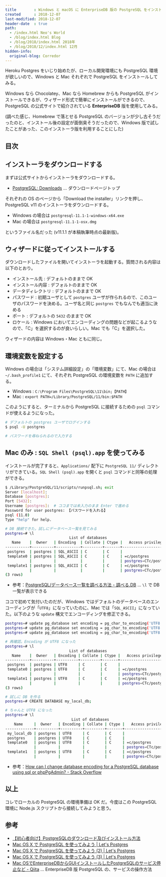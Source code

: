 ```yaml
---
title        : Windows と macOS に EnterpriseDB 版の PostgreSQL をインストールする
created      : 2018-12-07
last-modified: 2018-12-07
header-date  : true
path:
  - /index.html Neo's World
  - /blog/index.html Blog
  - /blog/2018/index.html 2018年
  - /blog/2018/12/index.html 12月
hidden-info:
  original-blog: Corredor
---
```


Heroku Postgres をいじり始めたが、ローカル開発環境にも PostgreSQL 環境が欲しいので、Windows と Mac それぞれで PostgreSQL をインストールしてみる。

Windows なら Chocolatey、Mac なら Homebrew からも PostgreSQL がインストールできるが、ウィザード形式で簡単にインストールができるので、PostgreSQL の公式サイトで紹介されている **EnterpriseDB** 版を使用してみる。

(調べた感じ、Homebrew で落とせる PostgreSQL のバージョンが少し古そうだったのと、インストール後の設定が面倒臭そうだったので、Windows 版で試したことがあった、このインストーラ版を利用することにした)

## 目次

## インストーラをダウンロードする

まずは公式サイトからインストーラをダウンロードする。

- [PostgreSQL: Downloads](https://www.postgresql.org/download/) … ダウンロードページトップ

それぞれの OS のページから「Download the installer」リンクを押し、PostgreSQL v11 のインストーラをダウンロードする。

- Windows の場合は `postgresql-11.1-1-windows-x64.exe`
- Mac の場合は `postgresql-11.1-1-osx.dmg`

というファイル名だった (v11.1.1 が本稿執筆時点の最新版)。

## ウィザードに従ってインストールする

ダウンロードしたファイルを開いてインストーラを起動する。質問される内容は以下のとおり。

- インストール先 : デフォルトのままで OK
- インストール内容 : デフォルトのままで OK
- データディレクトリ : デフォルトのままで OK
- パスワード : 初期ユーザとして `postgres` ユーザが作られるので、このユーザのパスワードを決める。ユーザ名と同じ `postgres` でもなんでも適当に決める
- ポート : デフォルトの `5432` のままで OK
- ロケール : Windows においてエンコーディングの問題などが起こるようなので、「C」を選択するのが良いらしい。Mac でも「C」を選択した。

ウィザードの内容は Windows・Mac ともに同じ。

## 環境変数を設定する

Windows の場合は「システム詳細設定」の「環境変数」にて、Mac の場合は `~/.bash_profile1` にて、それぞれ PostgreSQL の環境変数を `PATH` に追加する。

- Windows : `C:\Program Files\PostgreSQL\11\bin;【PATH】`
- Mac : `export PATH=/Library/PostgreSQL/11/bin:$PATH`

このようにすると、ターミナルから PostgreSQL に接続するための `psql` コマンドが使えるようになった。

```bash
# デフォルトの postgres ユーザでログインする
$ psql -U postgres

# パスワードを尋ねられるので入力する
```

## Mac のみ : `SQL Shell (psql).app` を使ってみる

インストールが完了すると、`Applications/` 配下に `PostgreSQL 11/` ディレクトリができている。`SQL Shell (psql).app` を開くと `psql` コマンドと同等の処理ができる。

```bash
$ /Library/PostgreSQL/11/scripts/runpsql.sh; exit
Server [localhost]:
Database [postgres]:
Port [5432]:
Username [postgres]:  # ココまでは未入力のまま Enter で進める
Password for user postgres: 【パスワードを入れる】
psql (11.0)
Type "help" for help.

# DB 接続できた。試しにデータベース一覧を見てみる
postgres=# \l
                             List of databases
   Name    |  Owner   | Encoding  | Collate | Ctype |   Access privileges
-----------+----------+-----------+---------+-------+-----------------------
 postgres  | postgres | SQL_ASCII | C       | C     |
 template0 | postgres | SQL_ASCII | C       | C     | =c/postgres          +
           |          |           |         |       | postgres=CTc/postgres
 template1 | postgres | SQL_ASCII | C       | C     | =c/postgres          +
           |          |           |         |       | postgres=CTc/postgres
(3 rows)
```

- 参考：[PostgreSQL/データベース一覧を調べる方法 - 調べる.DB](https://db.just4fun.biz/?PostgreSQL/%E3%83%87%E3%83%BC%E3%82%BF%E3%83%99%E3%83%BC%E3%82%B9%E4%B8%80%E8%A6%A7%E3%82%92%E8%AA%BF%E3%81%B9%E3%82%8B%E6%96%B9%E6%B3%95) … `\l` で DB 一覧が表示できる

ココで初めて気付いたのだが、Windows ではデフォルトのデータベースのエンコーディングが「`UTF8`」になっていたのに、Mac では「`SQL_ASCII`」になっていた。以下のような `update` 構文でエンコーディングを修正できる。

```bash
postgres=# update pg_database set encoding = pg_char_to_encoding('UTF8') where datname = 'postgres';
postgres=# update pg_database set encoding = pg_char_to_encoding('UTF8') where datname = 'template0';
postgres=# update pg_database set encoding = pg_char_to_encoding('UTF8') where datname = 'template1';

# 再確認。Encoding が UTF8 になった
postgres=# \l
                             List of databases
   Name    |  Owner   | Encoding | Collate | Ctype |   Access privileges
-----------+----------+----------+---------+-------+-----------------------
 postgres  | postgres | UTF8     | C       | C     |
 template0 | postgres | UTF8     | C       | C     | =c/postgres          +
           |          |          |         |       | postgres=CTc/postgres
 template1 | postgres | UTF8     | C       | C     | =c/postgres          +
           |          |          |         |       | postgres=CTc/postgres
(3 rows)

# 試しに DB を作る
postgres=# CREATE DATABASE my_local_db;

# ちゃんと UTF8 になった
postgres=# \l
                              List of databases
    Name     |  Owner   | Encoding | Collate | Ctype |   Access privileges
-------------+----------+----------+---------+-------+-----------------------
 my_local_db | postgres | UTF8     | C       | C     |
 postgres    | postgres | UTF8     | C       | C     |
 template0   | postgres | UTF8     | C       | C     | =c/postgres          +
             |          |          |         |       | postgres=CTc/postgres
 template1   | postgres | UTF8     | C       | C     | =c/postgres          +
             |          |          |         |       | postgres=CTc/postgres
```

- 参考：[How can I change database encoding for a PostgreSQL database using sql or phpPgAdmin? - Stack Overflow](https://stackoverflow.com/a/32022221/10092546)

## 以上

コレでローカルの PostgreSQL の環境準備は OK だ。今度はこの PostgreSQL 環境に Node.js スクリプトから接続してみようと思う。

## 参考

- [【初心者向け】PostgreSQLのダウンロード及びインストール方法](https://eng-entrance.com/postgresql-download-install)
- [Mac OS X で PostgreSQL を使ってみよう | Let's Postgres](https://lets.postgresql.jp/documents/tutorial/macosx/1)
- [Mac OS X で PostgreSQL を使ってみよう (2) | Let's Postgres](https://lets.postgresql.jp/documents/tutorial/macosx/2)
- [Mac OS X で PostgreSQL を使ってみよう (3) | Let's Postgres](https://lets.postgresql.jp/documents/tutorial/macosx/3)
- [Mac OSでEnterpriseDBからGUIインストールしたPostgreSQLのサービス停止など - Qiita](https://qiita.com/civic/items/42b11e2ddb419ece0854) … EnterpriseDB 版 PostgreSQL の、サービスの操作方法
